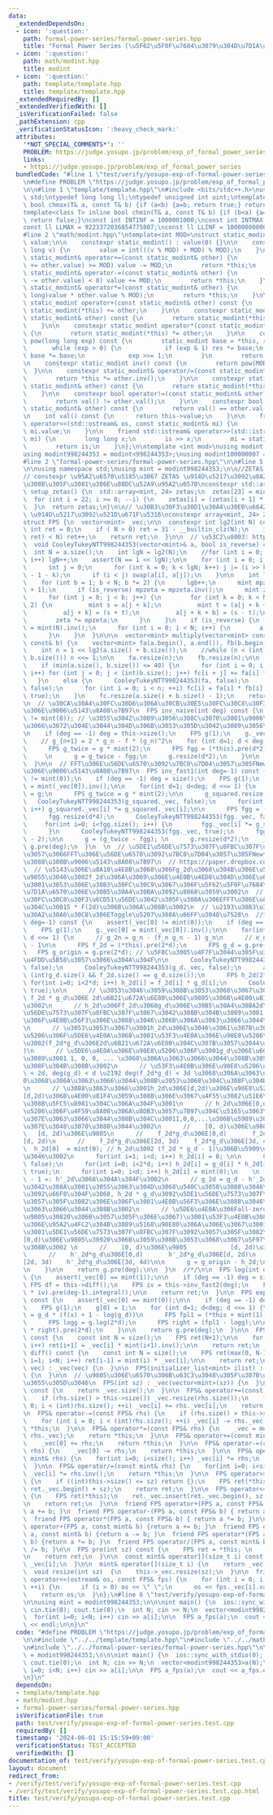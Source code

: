 ```yaml
---
data:
  _extendedDependsOn:
  - icon: ':question:'
    path: formal-power-series/formal-power-series.hpp
    title: "Formal Power Series (\u5F62\u5F0F\u7684\u3079\u304D\u7D1A\u6570)"
  - icon: ':question:'
    path: math/modint.hpp
    title: modint
  - icon: ':question:'
    path: template/template.hpp
    title: template/template.hpp
  _extendedRequiredBy: []
  _extendedVerifiedWith: []
  _isVerificationFailed: false
  _pathExtension: cpp
  _verificationStatusIcon: ':heavy_check_mark:'
  attributes:
    '*NOT_SPECIAL_COMMENTS*': ''
    PROBLEM: https://judge.yosupo.jp/problem/exp_of_formal_power_series
    links:
    - https://judge.yosupo.jp/problem/exp_of_formal_power_series
  bundledCode: "#line 1 \"test/verify/yosupo-exp-of-formal-power-series.test.cpp\"\
    \n#define PROBLEM \"https://judge.yosupo.jp/problem/exp_of_formal_power_series\"\
    \n\n#line 1 \"template/template.hpp\"\n#include <bits/stdc++.h>\nusing namespace\
    \ std;\ntypedef long long ll;\ntypedef unsigned int uint;\ntemplate<class T> inline\
    \ bool chmax(T& a, const T& b) {if (a<b) {a=b; return true;} return false;}\n\
    template<class T> inline bool chmin(T& a, const T& b) {if (b<a) {a=b; return true;}\
    \ return false;}\nconst int INTINF = 1000001000;\nconst int INTMAX = 2147483647;\n\
    const ll LLMAX = 9223372036854775807;\nconst ll LLINF = 1000000000000000000;\n\
    #line 2 \"math/modint.hpp\"\ntemplate<int MOD>\nstruct static_modint {\n    int\
    \ value;\n\n    constexpr static_modint() : value(0) {}\n\n    constexpr static_modint(long\
    \ long v) {\n        value = int(((v % MOD) + MOD) % MOD);\n    }\n\n    constexpr\
    \ static_modint& operator+=(const static_modint& other) {\n        if ((value\
    \ += other.value) >= MOD) value -= MOD;\n        return *this;\n    }\n\n    constexpr\
    \ static_modint& operator-=(const static_modint& other) {\n        if ((value\
    \ -= other.value) < 0) value += MOD;\n        return *this;\n    }\n\n    constexpr\
    \ static_modint& operator*=(const static_modint& other) {\n        value = int((long\
    \ long)value * other.value % MOD);\n        return *this;\n    }\n\n    constexpr\
    \ static_modint operator+(const static_modint& other) const {\n        return\
    \ static_modint(*this) += other;\n    }\n\n    constexpr static_modint operator-(const\
    \ static_modint& other) const {\n        return static_modint(*this) -= other;\n\
    \    }\n\n    constexpr static_modint operator*(const static_modint& other) const\
    \ {\n        return static_modint(*this) *= other;\n    }\n\n    constexpr static_modint\
    \ pow(long long exp) const {\n        static_modint base = *this, res = 1;\n \
    \       while (exp > 0) {\n            if (exp & 1) res *= base;\n           \
    \ base *= base;\n            exp >>= 1;\n        }\n        return res;\n    }\n\
    \n    constexpr static_modint inv() const {\n        return pow(MOD - 2);\n  \
    \  }\n\n    constexpr static_modint& operator/=(const static_modint& other) {\n\
    \        return *this *= other.inv();\n    }\n\n    constexpr static_modint operator/(const\
    \ static_modint& other) const {\n        return static_modint(*this) /= other;\n\
    \    }\n\n    constexpr bool operator!=(const static_modint& other) const {\n\
    \        return val() != other.val();\n    }\n\n    constexpr bool operator==(const\
    \ static_modint& other) const {\n        return val() == other.val();\n    }\n\
    \n    int val() const {\n      return this->value;\n    }\n\n    friend std::ostream&\
    \ operator<<(std::ostream& os, const static_modint& mi) {\n        return os <<\
    \ mi.value;\n    }\n\n    friend std::istream& operator>>(std::istream& is, static_modint&\
    \ mi) {\n        long long x;\n        is >> x;\n        mi = static_modint(x);\n\
    \        return is;\n    }\n};\n\ntemplate <int mod>\nusing modint = static_modint<mod>;\n\
    using modint998244353 = modint<998244353>;\nusing modint100000007 = modint<1000000007>;\n\
    #line 2 \"formal-power-series/formal-power-series.hpp\"\n\n#line 5 \"formal-power-series/formal-power-series.hpp\"\
    \n\nusing namespace std;\nusing mint = modint998244353;\n\n//ZETAS = {1,998244352,911660635,372528824,929031873,452798380,922799308,781712469,476477967,166035806,258648936,584193783,63912897,350007156,666702199,968855178,629671588,24514907,996173970,363395222,565042129,733596141,267099868,15311432};\n\
    // constexpr \u95A2\u6570\u5185\u3067 ZETAS \u914D\u5217\u3092\u8A2D\u5B9A\u3059\
    \u308B\u305F\u3081\u306E\u88DC\u52A9\u95A2\u6570\nconstexpr std::array<mint, 24>\
    \ setup_zetas() {\n  std::array<mint, 24> zetas;\n  zetas[23] = mint(3).pow(119);\n\
    \  for (int i = 22; i >= 0; --i) {\n    zetas[i] = (zetas[i + 1] * zetas[i + 1]);\n\
    \  }\n  return zetas;\n}\n\n// \u30B3\u30F3\u30D1\u30A4\u30EB\u6642\u306B ZETAS\
    \ \u914D\u5217\u3092\u521D\u671F\u5316\nconstexpr array<mint, 24> ZETAS = setup_zetas();\n\
    struct FPS {\n  vector<mint> _vec;\n\n  constexpr int lg2(int N) const {\n   \
    \ int ret = 0;\n    if ( N > 0) ret = 31 - __builtin_clz(N);\n    if ((1LL <<\
    \ ret) < N) ret++;\n    return ret;\n  }\n\n  // \u53C2\u8003: https://www.creativ.xyz/fast-fourier-transform/\n\
    \  void CooleyTukeyNTT998244353(vector<mint>& a, bool is_reverse) const {\n  \
    \  int N = a.size();\n    int lgN = lg2(N);\n    //for (int i = 0; 1 << i < N;\
    \ i++) lgN++;\n    assert(N == 1 << lgN);\n\n    for (int i = 0; i < N; i++) {\n\
    \      int j = 0;\n      for (int k = 0; k < lgN; k++) j |= (i >> k & 1) << (lgN\
    \ - 1 - k);\n      if (i < j) swap(a[i], a[j]);\n    }\n\n    int lgb = -1;\n\
    \    for (int b = 1; b < N; b *= 2) {\n      lgb++;\n      mint mpzeta = ZETAS[lgb\
    \ + 1];\n      if (is_reverse) mpzeta = mpzeta.inv();\n      mint zeta = 1;\n\n\
    \      for (int j = 0; j < b; j++) {\n        for (int k = 0; k < N; k += b *\
    \ 2) {\n          mint s = a[j + k];\n          mint t = (a[j + k + b] * zeta);\n\
    \          a[j + k] = (s + t);\n          a[j + k + b] = (s - t);\n        }\n\
    \        zeta *= mpzeta;\n      }\n    }\n    if (is_reverse) {\n      mint size_inv\
    \ = mint(N).inv();\n      for (int i = 0; i < N; i++) {\n        a[i] *= size_inv;\n\
    \      }\n    }\n  }\n\n\n  vector<mint> multiply(vector<mint> const& a, vector<mint>\
    \ const& b) {\n    vector<mint> fa(a.begin(), a.end()), fb(b.begin(), b.end());\n\
    \    int n = 1 << lg2(a.size() + b.size());\n    //while (n < (int)(a.size() +\
    \ b.size())) n <<= 1;\n\n    fa.resize(n);\n    fb.resize(n);\n\n    vector<mint>fc(n);\n\
    \    if (min(a.size(), b.size()) <= 40) {\n      for (int i = 0; i < (int)a.size();\
    \ i++) for (int j = 0; j < (int)b.size(); j++) fc[i + j] += fa[i] * fb[j];\n \
    \   }\n    else {\n      CooleyTukeyNTT998244353(fa, false);\n      CooleyTukeyNTT998244353(fb,\
    \ false);\n      for (int i = 0; i < n; ++i) fc[i] = fa[i] * fb[i];\n      CooleyTukeyNTT998244353(fc,\
    \ true);\n    }\n    fc.resize(a.size() + b.size() - 1);\n    return fc;\n  }\n\
    \n  // \u30CA\u30A4\u30FC\u30D6\u306A\u30CB\u30E5\u30FC\u30C8\u30F3\u6CD5\u3067\
    \u306E\u9006\u5143\u8A08\u7B97\n  FPS inv_naive(int deg) const {\n    assert(_vec[0]\
    \ != mint(0)); // \u3055\u3042\u3089\u3056\u308C\u3070\u3001\u9006\u5143\u306E\
    \u3066\u3072\u304E\u3044\u304D\u306B\u3053\u305D\u3042\u3089\u3056\u308C\u3002\
    \n    if (deg == -1) deg = this->size();\n    FPS g(1);\n    g._vec[0] = mint(_vec[0]).inv();\n\
    \    // g_{n+1} = 2 * g_n - f * (g_n)^2\n    for (int d=1; d < deg; d <<= 1) {\n\
    \      FPS g_twice = g * mint(2);\n      FPS fgg = (*this).pre(d*2) * g * g;\n\
    \     \n      g = g_twice - fgg;\n      g.resize(d*2);\n    }\n\n    return g.pre(deg);\n\
    \  }\n\n  // FFT\u306E\u56DE\u6570\u3092\u7BC0\u7D04\u3057\u305FNewton\u6CD5\u3067\
    \u306E\u9006\u5143\u8A08\u7B97\n  FPS inv_fast1(int deg=-1) const {\n    assert(_vec[0]\
    \ != mint(0));\n    if (deg == -1) deg = size();\n    FPS g(1);\n    g._vec[0]\
    \ = mint(_vec[0]).inv();\n\n    for(int d=1; d<deg; d <<= 1) {\n      FPS g_squared\
    \ = g;\n      FPS g_twice = g * mint(2);\n\n      g_squared.resize(d*4);\n   \
    \   CooleyTukeyNTT998244353(g_squared._vec, false);\n      for(int i=0; i<g_squared.size();\
    \ i++) g_squared._vec[i] *= g_squared._vec[i];\n\n      FPS fgg = (*this).pre(d*2);\n\
    \      fgg.resize(d*4);\n      CooleyTukeyNTT998244353(fgg._vec, false);\n\n \
    \     for(int i=0; i<fgg.size(); i++) {\n        fgg._vec[i] *= g_squared._vec[i];\n\
    \      }\n      CooleyTukeyNTT998244353(fgg._vec, true);\n      fgg.resize(d*4\
    \ - 2);\n\n      g = (g_twice - fgg); \n      g.resize(d*2);\n    }\n\n    return\
    \ g.pre(deg);\n  }\n  \n  // \u5DE1\u56DE\u7573\u307F\u8FBC\u307F\u3092\u5229\u7528\
    \u3057\u3066FFT\u306E\u56DE\u6570\u3092\u7BC0\u7D04\u3057\u305FNewton\u6CD5\u306B\
    \u3088\u308B\u9006\u5143\u8A08\u7B97\n  // https://paper.dropbox.com/doc/fps--CQCZhUV1oN9UT3BCLrowhxgzAg-EoHXQDZxfduAB8wD1PMBW\n\
    \  // \u5143\u306E\u8A18\u4E8B\u3068\u306Fg_2d\u3068\u304B\u306E\u547D\u540D\u304C\
    \u9055\u3046\u3002f_2d\u306A\u3069\u306E\u4E0B\u4ED8\u304D\u306E\u6570\u5B57\u306F\
    \u3001\u3053\u306E\u30B3\u30FC\u30C9\u3067\u306F\u5F62\u5F0F\u7684\u3079\u304D\
    \u7D1A\u6570\u306E\u30B5\u30A4\u30BA\u3092\u8868\u3059\u3002\n  // \u30CB\u30E5\
    \u30FC\u30C8\u30F3\u6CD51\u56DE\u3042\u305F\u308A\u306EFFT\u306E\u8A08\u7B97\u91CF\
    \u304C\u30015 * F(2d)\u306B\u306A\u308B\u3002\n  // \u2193\u30B3\u30E1\u30F3\u30C8\
    \u30A2\u30A6\u30C8\u306EToggle\u5207\u308A\u66FF\u3048\u7528\n  //*\n  FPS inv_fast2(int\
    \ deg=-1) const {\n    assert(_vec[0] != mint(0));\n    if (deg == -1) deg = size();\n\
    \    FPS g(1);\n    g._vec[0] = mint(_vec[0]).inv();\n\n    for(int d=1; d<deg;\
    \ d <<= 1) {\n      // g_2n = g_n - (f_n g_n - 1) g_n\n      // e_n := f_n g_n\
    \ - 1\n\n      FPS f_2d = (*this).pre(2*d);\n      FPS g_d = g.pre(2*d);\n   \
    \   FPS g_origin = g.pre(2*d); // \u5F8C\u3005\u4F7F\u3044\u305F\u3044\u306E\u3067\
    \u4FDD\u5B58\u3057\u3066\u304A\u304F\n\n      CooleyTukeyNTT998244353(f_2d._vec,\
    \ false);\n      CooleyTukeyNTT998244353(g_d._vec, false);\n      assert(2*d ==\
    \ (int)g_d.size() && f_2d.size() == g_d.size());\n      FPS h_2d(2*d);\n     \
    \ for(int i=0; i<2*d; i++) h_2d[i] = f_2d[i] * g_d[i];\n      CooleyTukeyNTT998244353(h_2d._vec,\
    \ true);\n\n      // \u3053\u3046\u3059\u308B\u3053\u3068\u3067\u3001h_2d\u306F\
    \ f_2d * g_d\u306E 2d\u6B21\u672A\u6E80\u306E\u9805\u306B\u4E00\u81F4\u3059\u308B\
    \u3002\n      // h_2d\u306Ff_2d\u3068g_d\u306E\u30B5\u30A4\u30BA2d\u306E\u5DE1\
    \u56DE\u7573\u307F\u8FBC\u307F\u3067\u3042\u308B\u304B\u3089\u3001 h_2d\u306E\u9805\
    \u306F\u4E0B\u56F3\u306E\u3088\u3046\u306B\u306A\u3063\u3066\u3044\u308B\u3002\
    \n      // \u3053\u3053\u3067\u3001h_2d\u306E\u3046\u3061\u307B\u3057\u3044\u90E8\
    \u5206\u306F\u5DE6\u4E0A\u3068\u3001\u53F3\u4E0A\u306E\u90E8\u5206\u306E\u307F\
    \u3002(f_2d*g_d\u306E2d\u6B21\u672A\u6E80\u304C\u307B\u3057\u3044\u306E\u3067\
    )\n      // \u5DE6\u4E0A\u306E\u90E8\u5206\u306F\u3001g_d\u306E\u6027\u8CEA\u304B\
    \u3089\u3001 1, 0, 0, ... \u3068\u306A\u3063\u3066\u3044\u308B\u3053\u3068\u304C\
    \u308F\u304B\u308B\u3002\n      // \u53F3\u4E0B\u306E\u90E8\u5206\u306F deg(f_2d)\
    \ < 2d, deg(g_d) < d \u2192 deg(f_2d*g_d) < 3d \u3068\u306A\u3063\u3066\u3001\
    0\u3068\u306A\u3063\u3066\u3044\u308B\u3053\u3068\u304C\u308F\u304B\u308B\u3002\
    \n      // \u3088\u3063\u3066\u3001h_2d\u306E[d,2d)\u306E\u90E8\u5206\u306Ff_2d*g_d\u306E\
    [d,2d)\u306B\u4E00\u81F4\u3059\u308B\u306E\u3067\u4F55\u3082\u51E6\u7406\u3059\
    \u308B\u5FC5\u8981\u304C\u306A\u304F\u3001\n      // h_2d\u306E[0,d)\u306E\u90E8\
    \u5206\u306F\u4F59\u8A08\u306A\u8DB3\u3057\u7B97\u304C\u5165\u3063\u3066\u3057\
    \u307E\u3063\u3066\u3044\u308B\u304C\u30011,0,0,...\u306B\u5909\u3048\u3066\u3057\
    \u307E\u3048\u3070\u3088\u3044\u3002\n      //    [0, d)\u306E\u9805         \
    \   [d, 2d)\u306E\u9805\n      //    f_2d*g_d\u306E[0,d)       f_2d*g_d\u306E\
    [d, 2d)\n      //    f_2d*g_d\u306E[2d, 3d)    f_2d*g_d\u306E[3d, 4d)\n\n    \
    \  h_2d[0]  = mint(0); // h_2d\u3092 (f_2d * g_d - 1)\u306B\u5909\u3048\u3061\u3083\
    \u3046\u3002\n      for(int i=1; i<d; i++) h_2d[i] = 0; \n\n      CooleyTukeyNTT998244353(h_2d._vec,\
    \ false);\n      for(int i=0; i<2*d; i++) h_2d[i] = g_d[i] * h_2d[i];\n      CooleyTukeyNTT998244353(h_2d._vec,\
    \ true);\n      for(int i=0; i<d; i++) h_2d[i] = mint(0);\n    \n      // h_2d\
    \ - 1 =: h'_2d\u3068\u304A\u304F\u3002\n      // g_2d = g_d - h'_2d * g_d \u3067\
    \u3042\u308A\u3001\u3055\u3063\u304D\u3068\u540C\u3058\u3088\u3046\u306A\u56F3\
    \u3092\u66F8\u304F\u3068, h_2d * g_d\u3092\u5DE1\u56DE\u7573\u307F\u8FBC\u307F\
    \u3057\u305F\u3082\u306E\u306F\u3001\u4E0B\u56F3\u306E\u3088\u3046\u306B\u306A\
    \u3063\u3066\u3044\u308B\u3002\n      // \u5DE6\u4E0A\u306Fall-zero(\u5B9A\u6570\
    \u9805\u30820\u306B\u3057\u305F\u306E\u3067)\u3001\u53F3\u4E0B\u3082\u6B21\u6570\
    \u306E\u95A2\u4FC2\u304B\u3089\u5168\u90E80\u306A\u306E\u3067\u3001h_2d * g_d\u306F\
    \u3001\u5DE1\u56DE\u7573\u307F\u8FBC\u307F\u3092\u3057\u305F\u3082\u306E\u306E\
    [0,d)\u306E\u9805\u30920\u306B\u3059\u308B\u3053\u3068\u3067\u5F97\u3089\u308C\
    \u308B\u3002 \n      //    [0, d)\u306E\u9805            [d, 2d)\u306E\u9805\n\
    \      //    h'_2d*g_d\u306E[0,d)       h'_2d*g_d\u306E[d, 2d)\n      //    h'_2d*g_d\u306E\
    [2d, 3d)    h'_2d*g_d\u306E[3d, 4d)\n\n      g = g_origin - h_2d;\n      g.resize(d*2);\n\
    \n    }\n\n    return g.pre(deg);\n\n  }\n  //*/\n\n  FPS log(int deg=-1) const\
    \ {\n    assert(_vec[0] == mint(1));\n\n    if (deg == -1) deg = size();\n   \
    \ FPS df = this->diff();\n    FPS iv = this->inv_fast2(deg);\n    FPS ret = (df\
    \ * iv).pre(deg-1).integral();\n\n    return ret;\n  }\n\n  FPS exp(int deg=-1)\
    \ const {\n    assert(_vec[0] == mint(0));\n\n    if (deg == -1) deg = size();\n\
    \    FPS g(1);\n    g[0] = 1;\n    for (int d=1; d<deg; d <<= 1) {\n      // g_2d\
    \ = g_d * (f(x) + 1 - log(g_d))\n      FPS fpl1 = (*this + mint(1)).pre(2*d);\n\
    \      FPS logg = g.log(2*d);\n      FPS right = (fpl1 - logg);\n\n      g = (g\
    \ * right).pre(2*d);\n    }\n\n    return g.pre(deg);\n  }\n\n  FPS integral()\
    \ const {\n    const int N = size();\n    FPS ret(N+1);\n\n    for(int i=0; i<N;\
    \ i++) ret[i+1] = _vec[i] * mint(i+1).inv();\n\n    return ret;\n  }\n\n  FPS\
    \ diff() const {\n    const int N = size();\n    FPS ret(max(0, N-1));\n    for(int\
    \ i=1; i<N; i++) ret[i-1] = mint(i) * _vec[i];\n\n    return ret;\n  }\n\n  FPS(vector<mint>\
    \ vec) : _vec(vec) {\n  }\n\n  FPS(initializer_list<mint> ilist) : _vec(ilist)\
    \ {\n  }\n\n  // \u9805\u306E\u6570\u306B\u63C3\u3048\u305F\u307B\u3046\u304C\u3088\
    \u3055\u305D\u3046\n  FPS(int sz) : _vec(vector<mint>(sz)) {\n  }\n\n  int size()\
    \ const {\n    return _vec.size();\n  }\n\n  FPS& operator+=(const FPS& rhs) {\n\
    \    if (rhs.size() > this->size()) _vec.resize(rhs.size());\n    for (int i =\
    \ 0; i < (int)rhs.size(); ++i) _vec[i] += rhs._vec[i];\n    return *this;\n  }\n\
    \n  FPS& operator-=(const FPS& rhs) {\n    if (rhs.size() > this->size()) this->_vec.resize(rhs.size());\n\
    \    for (int i = 0; i < (int)rhs.size(); ++i) _vec[i] -= rhs._vec[i];\n    return\
    \ *this;\n  }\n\n  FPS& operator*=(const FPS& rhs) {\n    _vec = multiply(_vec,\
    \ rhs._vec);\n    return *this;\n  }\n\n  FPS& operator+=(const mint& rhs) {\n\
    \    _vec[0] += rhs;\n    return *this;\n  }\n\n  FPS& operator-=(const mint&\
    \ rhs) {\n    _vec[0] -= rhs;\n    return *this;\n  }\n\n  FPS& operator*=(const\
    \ mint& rhs) {\n    for(int i=0; i<size(); i++) _vec[i] *= rhs;\n    return *this;\n\
    \  }\n\n  FPS& operator/=(const mint& rhs) {\n    for(int i=0; i<size(); i++)\
    \ _vec[i] *= rhs.inv();\n    return *this;\n  }\n\n  FPS operator>>(int sz) const\
    \ {\n    if ((int)this->size() <= sz) return {};\n    FPS ret(*this);\n    ret._vec.erase(ret._vec.begin(),\
    \ ret._vec.begin() + sz);\n    return ret;\n  }\n\n  FPS operator<<(int sz) const\
    \ {\n    FPS ret(*this);\n    ret._vec.insert(ret._vec.begin(), sz, mint(0));\n\
    \n    return ret;\n  }\n\n  friend FPS operator+(FPS a, const FPS& b) { return\
    \ a += b; }\n  friend FPS operator-(FPS a, const FPS& b) { return a -= b; }\n\
    \  friend FPS operator*(FPS a, const FPS& b) { return a *= b; }\n\n  friend FPS\
    \ operator+(FPS a, const mint& b) {return a += b; }\n  friend FPS operator-(FPS\
    \ a, const mint& b) {return a -= b; }\n  friend FPS operator*(FPS a, const mint&\
    \ b) {return a *= b; }\n  friend FPS operator/(FPS a, const mint& b) {return a\
    \ /= b; }\n\n  FPS pre(int sz) const {\n    FPS ret = *this; \n    ret._vec.resize(sz);\n\
    \n    return ret;\n  }\n\n  const mint& operator[](size_t i) const {\n    return\
    \ _vec[i];\n  }\n\n  mint& operator[](size_t i) {\n    return _vec[i];\n  }\n\n\
    \  void resize(int sz)  {\n    this->_vec.resize(sz);\n  }\n\n  friend ostream&\
    \ operator<<(ostream& os, const FPS& fps) {\n    for (int i = 0; i < fps.size();\
    \ ++i) {\n      if (i > 0) os << \" \";\n      os << fps._vec[i].val();\n    }\n\
    \    return os;\n  }\n};\n#line 6 \"test/verify/yosupo-exp-of-formal-power-series.test.cpp\"\
    \n\nusing mint = modint998244353;\n\n\nint main() {\n  ios::sync_with_stdio(0);\
    \ cin.tie(0); cout.tie(0);\n  int N; cin >> N;\n  vector<modint998244353>a(N);\n\
    \  for(int i=0; i<N; i++) cin >> a[i];\n\n  FPS a_fps(a);\n  cout << a_fps.exp(N)\
    \ << endl;\n\n}\n"
  code: "#define PROBLEM \"https://judge.yosupo.jp/problem/exp_of_formal_power_series\"\
    \n\n#include \"../../template/template.hpp\"\n#include \"../../math/modint.hpp\"\
    \n#include \"../../formal-power-series/formal-power-series.hpp\"\n\nusing mint\
    \ = modint998244353;\n\n\nint main() {\n  ios::sync_with_stdio(0); cin.tie(0);\
    \ cout.tie(0);\n  int N; cin >> N;\n  vector<modint998244353>a(N);\n  for(int\
    \ i=0; i<N; i++) cin >> a[i];\n\n  FPS a_fps(a);\n  cout << a_fps.exp(N) << endl;\n\
    \n}\n"
  dependsOn:
  - template/template.hpp
  - math/modint.hpp
  - formal-power-series/formal-power-series.hpp
  isVerificationFile: true
  path: test/verify/yosupo-exp-of-formal-power-series.test.cpp
  requiredBy: []
  timestamp: '2024-06-01 15:15:59+09:00'
  verificationStatus: TEST_ACCEPTED
  verifiedWith: []
documentation_of: test/verify/yosupo-exp-of-formal-power-series.test.cpp
layout: document
redirect_from:
- /verify/test/verify/yosupo-exp-of-formal-power-series.test.cpp
- /verify/test/verify/yosupo-exp-of-formal-power-series.test.cpp.html
title: test/verify/yosupo-exp-of-formal-power-series.test.cpp
---
```


